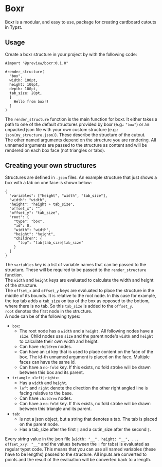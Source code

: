 # Boxr
Boxr is a modular, and easy to use, package for creating cardboard cutouts in Typst.

## Usage
Create a boxr structure in your project by with the following code:
```
#import "@preview/boxr:0.1.0"

#render_structure(
  "box",
  width: 100pt,
  height: 100pt,
  depth: 100pt,
  tab_size: 20pt,
  [
    Hello from boxr!
  ]
)
```
The `render_structure` function is the main function for boxr. It either takes a path to one of the default structures provided by boxr (e.g.: `"box"`) or an unpacked json file with your own custom structure (e.g.: `json(my_structure.json)`). These describe the structure of the cutout.\
The other named arguments depend on the structure you are rendering. All unnamed arguments are passed to the structure as content and will be rendered on each box face (not triangles or tabs).

## Creating your own structures
Structures are defined in `.json` files. An example structure that just shows a box with a tab on one face is shown below:
```
{
  "variables": ["height", "width", "tab_size"],
  "width": "width",
  "height": "height + tab_size",
  "offset_x": "",
  "offset_y": "tab_size",
  "root": {
    "type": "box",
    "id": 0,
    "width": "width",
    "height": "height",
    "children": {
      "top": "tab|tab_size|tab_size"
    }
  }
}
```
The `variables` key is a list of variable names that can be passed to the structure. These will be required to be passed to the `render_structure` function.\
The `width` and `height` keys are evaluated to calculate the width and height of the structure.\
The `offset_x` and `offset_y` keys are evaluated to place the structure in the middle of its bounds. It is relative to the root node. In this case for example, the top tab adds a `tab_size` on top of the box as opposed to the bottom, where there is no tab. So this `tab_size` is added to the `offset_y`.\
`root` denotes the first node in the structure.\
A node can be of the following types:
- `box`:
  - The root node has a `width` and a `height`. All following nodes have a `size`. Child nodes use `size` and the parent node's `width` and `height` to calculate their own width and height.
  - Can have `children` nodes.
  - Can have an `id` key that is used to place content on the face of the box. The id-th unnamed argument is placed on the face. Multiple faces can have the same id.
  - Can have a `no-fold` key. If this exists, no fold stroke will be drawn between this box and its parent.
- `triangle_<left|right>`:
  - Has a `width` and `height`.
  - `left` and `right` denote the direction the other right angled line is facing relative to the base.
  - Can have `children` nodes.
  - Can have a `no-fold` key. If this exists, no fold stroke will be drawn between this triangle and its parent.
- `tab`:
  - Is not a json object, but a string that denotes a tab. The tab is placed on the parent node.
  - Has a tab_size after the first `|` and a cutin_size after the second `|`.

Every string value in the json file (`width: "__", height: "__", ... offset_x/y: "__"` and the values between the `|` for tabs) is evaluated as regular typst code. This means that you can use all named variables (these have to be lengths) passed to the structure. All inputs are converted to points and the result of the evaluation will be converted back to a length.

